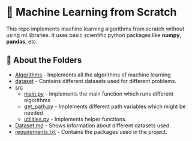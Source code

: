 # 🚀 Machine Learning from Scratch

This repo implements machine learning algorithms from scratch without using ml libraries. It uses basic scientific python packages like **numpy**, **pandas**, etc.

## 📁 About the Folders

- [Algorithms]() - Implements all the algorithms of machine learning
- [dataset]() - Contains different datasets used for different problems.
- [src]()
    - [main.py]() - Implements the main function which runs different algorithms
    - [get_path.py]() - Implements different path variables which might be needed
    - [utilities.py]() - Implements helper functions.
- [Dataset.md]() - Shows information about different datasets used.
- [requirements.txt]() - Contains the packages used in the project.